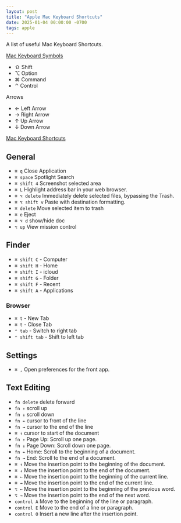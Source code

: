 ```yaml
---
layout: post
title: "Apple Mac Keyboard Shortcuts"
date: 2025-01-04 00:00:00 -0700
tags: apple
---
```


A list of useful Mac Keyboard Shortcuts.

[Mac Keyboard Symbols](https://gist.github.com/jlyonsmith/6992156f18c423fd1c5af068aa311fb5)


- ⇧ Shift
- ⌥ Option
- ⌘ Command
- ⌃ Control

Arrows

- ← Left Arrow
- → Right Arrow
- ↑ Up Arrow
- ↓ Down Arrow

[Mac Keyboard Shortcuts](https://support.apple.com/en-us/102650)


## General

- `⌘ q` Close Application
- `⌘ space` Spotlight Search
- `⌘ shift 4` Screenshot selected area
- `⌘ L` Highlight address bar in your web browser.
- `⌘ ⌥ delete` Immediately delete selected files, bypassing the Trash.
- `⌘ ⌥ shift v` Paste with destination formatting.
- `⌘ delete` Move selected item to trash
- `⌘ e` Eject
- `⌘ ⌥ d` show/hide doc
- `⌥ up` View mission control

## Finder

- `⌘ shift C` - Computer
- `⌘ shift H` - Home
- `⌘ shift I` - icloud
- `⌘ shift G` - Folder
- `⌘ shift F` - Recent
- `⌘ shift A` - Applications

### Browser

- `⌘ t` - New Tab
- `⌘ t` - Close Tab
- `⌃ tab` - Switch to right tab
- `⌃ shift tab` - Shift to left tab

## Settings

- `⌘ ,` Open preferences for the front app.

## Text Editing

- `fn delete` delete forward
- `fn ↑` scroll up
- `fn ↓` scroll down
- `fn ←` cursor to front of the line
- `fn →` cursor to the end of the line
- `⌘ ↑` cursor to start of the document
- `fn ↑` Page Up: Scroll up one page.
- `fn ↓` Page Down: Scroll down one page.
- `fn ←` Home: Scroll to the beginning of a document.
- `fn →` End: Scroll to the end of a document.
- `⌘ ↑` Move the insertion point to the beginning of the document.
- `⌘ ↓` Move the insertion point to the end of the document.
- `⌘ ←` Move the insertion point to the beginning of the current line.
- `⌘ →` Move the insertion point to the end of the current line.
- `⌥ ←` Move the insertion point to the beginning of the previous word.
- `⌥ →` Move the insertion point to the end of the next word.
- `control A` Move to the beginning of the line or paragraph.
- `control E` Move to the end of a line or paragraph.
- `control O` Insert a new line after the insertion point.
